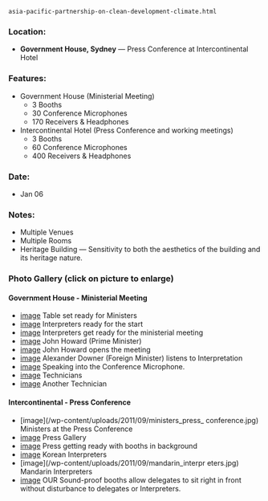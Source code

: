     asia-pacific-partnership-on-clean-development-climate.html

### Location:
 - **Government House, Sydney** &mdash; Press Conference at Intercontinental Hotel

### Features:
 - Government House (Ministerial Meeting)
   - 3 Booths
   - 30 Conference Microphones
   - 170 Receivers &amp; Headphones
 - Intercontinental Hotel (Press Conference and working meetings)
   - 3 Booths
   - 60 Conference Microphones
   - 400 Receivers &amp; Headphones

### Date:
 - Jan 06

### Notes:
 - Multiple Venues
 - Multiple Rooms
 - Heritage Building &mdash; Sensitivity to both the aesthetics of the building and its heritage nature.

### Photo Gallery (click on picture to enlarge)

#### Government House - Ministerial Meeting

 - [image](/wp-content/uploads/2011/09/table_ministers.jpg) Table set ready for Ministers
 - [image](/wp-content/uploads/2011/09/interpreters_ready.jpg) Interpreters ready for the start
 - [image](/wp-content/uploads/2011/09/ministeral_meeting.jpg) Interpreters get ready for the ministerial meeting
 - [image](/wp-content/uploads/2011/09/prime_minister.jpg) John Howard (Prime Minister)
 - [image](/wp-content/uploads/2011/09/john_howard_meeting.jpg) John Howard opens the meeting
 - [image](/wp-content/uploads/2011/09/alexander_downer.jpg) Alexander Downer (Foreign Minister) listens to Interpretation
 - [image](/wp-content/uploads/2011/09/speaking_conference.jpg) Speaking into the Conference Microphone.
 - [image](/wp-content/uploads/2011/09/technicians.jpg) Technicians
 - [image](/wp-content/uploads/2011/09/another_technician.jpg) Another Technician

#### Intercontinental - Press Conference

 - [image](/wp-content/uploads/2011/09/ministers_press_ conference.jpg) Ministers at the Press Conference
 - [image](/wp-content/uploads/2011/09/press_gallery.jpg) Press Gallery
 - [image](/wp-content/uploads/2011/09/booths_background.jpg) Press getting ready with booths in background
 - [image](/wp-content/uploads/2011/09/korean_interpreters.jpg) Korean Interpreters
 - [image](/wp-content/uploads/2011/09/mandarin_interpr eters.jpg) Mandarin Interpreters
 - [image](/wp-content/uploads/2011/09/sound_proof_booth.jpg) OUR Sound-proof booths allow delegates to sit right in front without disturbance to delegates or Interpreters.
